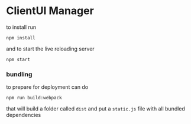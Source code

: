 ClientUI Manager
======


to install run

```
npm install
```

and to start the live reloading server

```
npm start
```


### bundling

to prepare for deployment can do 

```
npm run build:webpack
```

that will build a folder called `dist` and put a `static.js` file with all bundled dependencies

